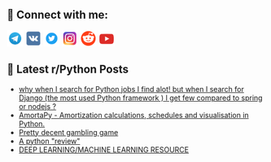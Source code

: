 ## 🔎 Connect with me:
[<img src="https://github.com/bullbesh/bullbesh/blob/main/images/Telegram.png" width="32" height="32" />](https://t.me/bullbesh)
[<img src="https://github.com/bullbesh/bullbesh/blob/main/images/VK.png" width="32" height="32" />](https://vk.com/bullbesh)
[<img src="https://github.com/bullbesh/bullbesh/blob/main/images/Twitter.png" width="32" height="32" />](https://twitter.com/bullbesh1)
[<img src="https://github.com/bullbesh/bullbesh/blob/main/images/Instagram.png" width="32" height="32" />](https://www.instagram.com/bullbesh)
[<img src="https://github.com/bullbesh/bullbesh/blob/main/images/Reddit.png" width="32" height="32" />](https://www.reddit.com/user/bullbesh)
[<img src="https://github.com/bullbesh/bullbesh/blob/main/images/YouTube.png" width="32" height="32" />](https://www.youtube.com/channel/UCtfjRs6uzgq5mfm8S06WTcg)

## 📕 Latest r/Python Posts
<!-- BLOG-POST-LIST:START -->
- [why when I search for Python jobs I find alot! but when I search for Django &lpar;the most used Python framework &rpar; I get few compared to spring or nodejs ?](https://www.reddit.com/r/Python/comments/wtsj7t/why_when_i_search_for_python_jobs_i_find_alot_but/)
- [AmortaPy - Amortization calculations, schedules and visualisation in Python.](https://www.reddit.com/r/Python/comments/wtqxuh/amortapy_amortization_calculations_schedules_and/)
- [Pretty decent gambling game](https://www.reddit.com/r/Python/comments/wtqck8/pretty_decent_gambling_game/)
- [A python &quot;review&quot;](https://www.reddit.com/r/Python/comments/wtq5ye/a_python_review/)
- [DEEP LEARNING/MACHINE LEARNING RESOURCE](https://www.reddit.com/r/Python/comments/wtotvb/deep_learningmachine_learning_resource/)
<!-- BLOG-POST-LIST:END -->
